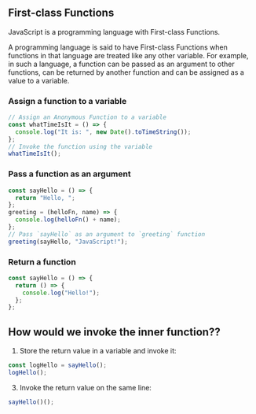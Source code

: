 ## First-class Functions

JavaScript is a programming language with First-class Functions.

A programming language is said to have First-class Functions when functions in that language are treated like any other variable. For example, in such a language, a function can be passed as an argument to other functions, can be returned by another function and can be assigned as a value to a variable.

### Assign a function to a variable

```js
// Assign an Anonymous Function to a variable
const whatTimeIsIt = () => {
  console.log("It is: ", new Date().toTimeString());
};
// Invoke the function using the variable
whatTimeIsIt();
```

### Pass a function as an argument

```js
const sayHello = () => {
  return "Hello, ";
};
greeting = (helloFn, name) => {
  console.log(helloFn() + name);
};
// Pass `sayHello` as an argument to `greeting` function
greeting(sayHello, "JavaScript!");
```

### Return a function

```js
const sayHello = () => {
  return () => {
    console.log("Hello!");
  };
};
```

## How would we invoke the inner function??

1. Store the return value in a variable and invoke it:

```js
const logHello = sayHello();
logHello();
```

3. Invoke the return value on the same line:

```js
sayHello()();
```
